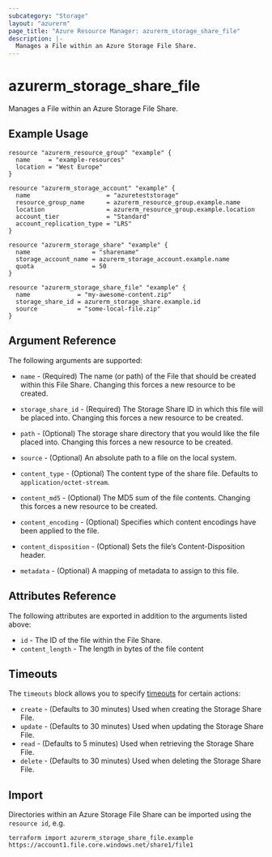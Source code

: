 ```yaml
---
subcategory: "Storage"
layout: "azurerm"
page_title: "Azure Resource Manager: azurerm_storage_share_file"
description: |-
  Manages a File within an Azure Storage File Share.
---
```


# azurerm_storage_share_file

Manages a File within an Azure Storage File Share.

## Example Usage

```hcl
resource "azurerm_resource_group" "example" {
  name     = "example-resources"
  location = "West Europe"
}

resource "azurerm_storage_account" "example" {
  name                     = "azureteststorage"
  resource_group_name      = azurerm_resource_group.example.name
  location                 = azurerm_resource_group.example.location
  account_tier             = "Standard"
  account_replication_type = "LRS"
}

resource "azurerm_storage_share" "example" {
  name                 = "sharename"
  storage_account_name = azurerm_storage_account.example.name
  quota                = 50
}

resource "azurerm_storage_share_file" "example" {
  name             = "my-awesome-content.zip"
  storage_share_id = azurerm_storage_share.example.id
  source           = "some-local-file.zip"
}
```

## Argument Reference

The following arguments are supported:

* `name` - (Required) The name (or path) of the File that should be created within this File Share. Changing this forces a new resource to be created.

* `storage_share_id` - (Required) The Storage Share ID in which this file will be placed into. Changing this forces a new resource to be created.

* `path` - (Optional) The storage share directory that you would like the file placed into. Changing this forces a new resource to be created.

* `source` - (Optional) An absolute path to a file on the local system.

* `content_type` - (Optional) The content type of the share file. Defaults to `application/octet-stream`.

* `content_md5` - (Optional) The MD5 sum of the file contents. Changing this forces a new resource to be created.

* `content_encoding` - (Optional) Specifies which content encodings have been applied to the file.

* `content_disposition` - (Optional) Sets the file’s Content-Disposition header.

* `metadata` - (Optional) A mapping of metadata to assign to this file.

## Attributes Reference

The following attributes are exported in addition to the arguments listed above:

* `id` - The ID of the file within the File Share.
* `content_length` - The length in bytes of the file content

## Timeouts

The `timeouts` block allows you to specify [timeouts](https://www.terraform.io/language/resources/syntax#operation-timeouts) for certain actions:

* `create` - (Defaults to 30 minutes) Used when creating the Storage Share File.
* `update` - (Defaults to 30 minutes) Used when updating the Storage Share File.
* `read` - (Defaults to 5 minutes) Used when retrieving the Storage Share File.
* `delete` - (Defaults to 30 minutes) Used when deleting the Storage Share File.

## Import

Directories within an Azure Storage File Share can be imported using the `resource id`, e.g.

```shell
terraform import azurerm_storage_share_file.example https://account1.file.core.windows.net/share1/file1
```
